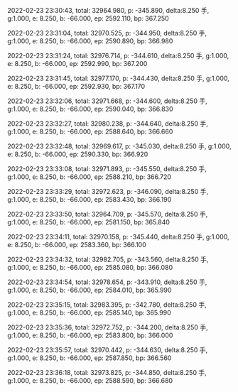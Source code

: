 2022-02-23 23:30:43, total: 32964.980, p: -345.890, delta:8.250 手, g:1.000, e: 8.250, b: -66.000, ep: 2592.110, bp: 367.250

2022-02-23 23:31:04, total: 32970.525, p: -344.950, delta:8.250 手, g:1.000, e: 8.250, b: -66.000, ep: 2590.890, bp: 366.980

2022-02-23 23:31:24, total: 32976.714, p: -344.610, delta:8.250 手, g:1.000, e: 8.250, b: -66.000, ep: 2592.990, bp: 367.200

2022-02-23 23:31:45, total: 32977.170, p: -344.430, delta:8.250 手, g:1.000, e: 8.250, b: -66.000, ep: 2592.930, bp: 367.170

2022-02-23 23:32:06, total: 32971.668, p: -344.600, delta:8.250 手, g:1.000, e: 8.250, b: -66.000, ep: 2590.040, bp: 366.830

2022-02-23 23:32:27, total: 32980.238, p: -344.640, delta:8.250 手, g:1.000, e: 8.250, b: -66.000, ep: 2588.640, bp: 366.660

2022-02-23 23:32:48, total: 32969.617, p: -345.030, delta:8.250 手, g:1.000, e: 8.250, b: -66.000, ep: 2590.330, bp: 366.920

2022-02-23 23:33:08, total: 32971.893, p: -345.550, delta:8.250 手, g:1.000, e: 8.250, b: -66.000, ep: 2588.210, bp: 366.720

2022-02-23 23:33:29, total: 32972.623, p: -346.090, delta:8.250 手, g:1.000, e: 8.250, b: -66.000, ep: 2583.430, bp: 366.190

2022-02-23 23:33:50, total: 32964.709, p: -345.570, delta:8.250 手, g:1.000, e: 8.250, b: -66.000, ep: 2581.150, bp: 365.840

2022-02-23 23:34:11, total: 32970.158, p: -345.440, delta:8.250 手, g:1.000, e: 8.250, b: -66.000, ep: 2583.360, bp: 366.100

2022-02-23 23:34:32, total: 32982.705, p: -343.560, delta:8.250 手, g:1.000, e: 8.250, b: -66.000, ep: 2585.080, bp: 366.080

2022-02-23 23:34:54, total: 32978.654, p: -343.910, delta:8.250 手, g:1.000, e: 8.250, b: -66.000, ep: 2584.010, bp: 365.990

2022-02-23 23:35:15, total: 32983.395, p: -342.780, delta:8.250 手, g:1.000, e: 8.250, b: -66.000, ep: 2585.140, bp: 365.990

2022-02-23 23:35:36, total: 32972.752, p: -344.200, delta:8.250 手, g:1.000, e: 8.250, b: -66.000, ep: 2583.800, bp: 366.000

2022-02-23 23:35:57, total: 32970.442, p: -344.630, delta:8.250 手, g:1.000, e: 8.250, b: -66.000, ep: 2587.850, bp: 366.560

2022-02-23 23:36:18, total: 32973.825, p: -344.850, delta:8.250 手, g:1.000, e: 8.250, b: -66.000, ep: 2588.590, bp: 366.680